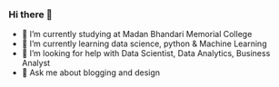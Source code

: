 ### Hi there 👋
- 🔭 I’m currently studying at Madan Bhandari Memorial College
- 🌱 I’m currently learning data science, python & Machine Learning 
- 🤔 I’m looking for help with Data Scientist, Data Analytics, Business Analyst
- 💬 Ask me about blogging and design
